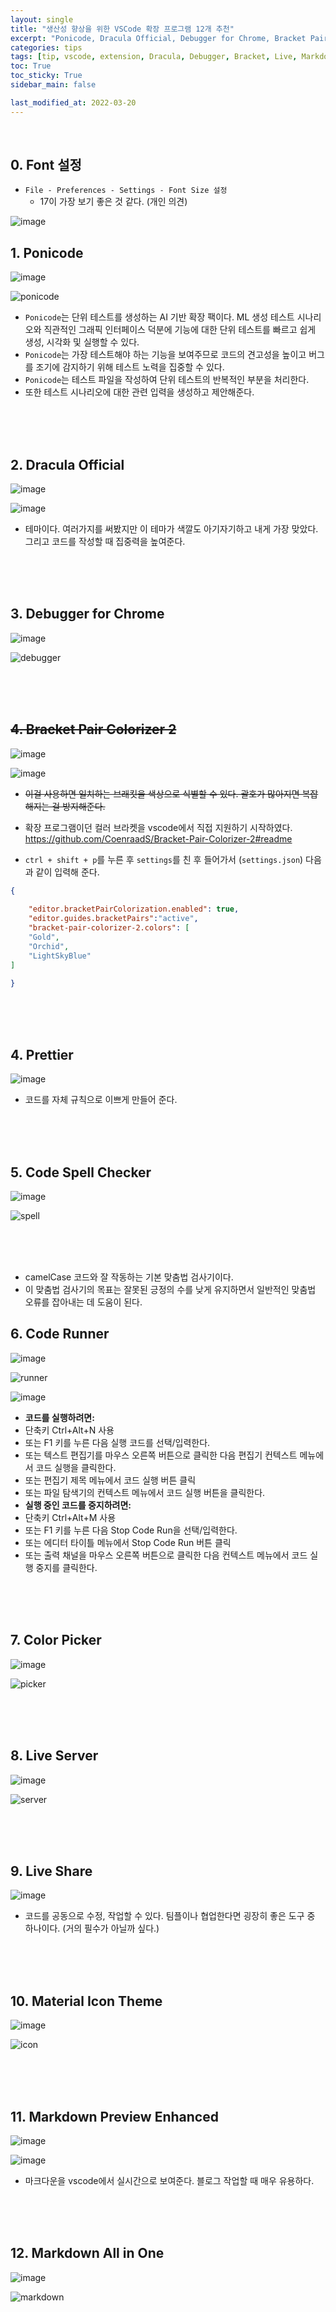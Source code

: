 ```yaml
---
layout: single
title: "생산성 향상을 위한 VSCode 확장 프로그램 12개 추천"
excerpt: "Ponicode, Dracula Official, Debugger for Chrome, Bracket Pair Colorizer 2, Code Spell Checker, Code Runner, Live Server 등" 
categories: tips
tags: [tip, vscode, extension, Dracula, Debugger, Bracket, Live, Markdown, 확장]
toc: True
toc_sticky: True
sidebar_main: false

last_modified_at: 2022-03-20
---
```


<br>

## 0. Font 설정

- `File - Preferences - Settings - Font Size 설정` 
  - 17이 가장 보기 좋은 것 같다. (개인 의견)

![image](https://user-images.githubusercontent.com/78655692/146759647-4fdf0582-2a93-41d0-a87f-5faf608ffa02.png)


## 1. Ponicode

![image](https://user-images.githubusercontent.com/78655692/143844059-f9135f3e-ccda-4265-805a-f16d818883fa.png)

![ponicode](https://user-images.githubusercontent.com/78655692/143844241-d6083525-233e-4477-9dab-350068f0f383.gif)

- `Ponicode`는 단위 테스트를 생성하는 AI 기반 확장 팩이다. ML 생성 테스트 시나리오와 직관적인 그래픽 인터페이스 덕분에 기능에 대한 단위 테스트를 빠르고 쉽게 생성, 시각화 및 실행할 수 있다.
- `Ponicode`는 가장 테스트해야 하는 기능을 보여주므로 코드의 견고성을 높이고 버그를 조기에 감지하기 위해 테스트 노력을 집중할 수 있다.
- `Ponicode`는 테스트 파일을 작성하여 단위 테스트의 반복적인 부분을 처리한다.
- 또한 테스트 시나리오에 대한 관련 입력을 생성하고 제안해준다.

<br>
<br>
<br>

## 2. Dracula Official

![image](https://user-images.githubusercontent.com/78655692/143773176-851ef945-03af-4601-b8f4-0b504300f9ea.png)

![image](https://user-images.githubusercontent.com/78655692/143773207-7c708b55-d7de-4a28-a8c6-8c21db0cd11f.png)

- 테마이다. 여러가지를 써봤지만 이 테마가 색깔도 아기자기하고 내게 가장 맞았다. 그리고 코드를 작성할 때 집중력을 높여준다.

<br>
<br>
<br>

## 3. Debugger for Chrome

![image](https://user-images.githubusercontent.com/78655692/143773291-acb02066-a6ce-40af-b4cf-0316eb8b4931.png)

![debugger](https://user-images.githubusercontent.com/78655692/143773391-2b0e4121-2916-4f20-8de2-24af6426d488.gif)

<br>
<br>
<br>

## ~~4. Bracket Pair Colorizer 2~~

![image](https://user-images.githubusercontent.com/78655692/143773517-1fdca65d-996f-441d-b393-6284c7f9e84b.png)

![image](https://user-images.githubusercontent.com/78655692/143773557-a0879754-5aa1-4d38-81e4-5701da372b94.png)

- ~~이걸 사용하면 일치하는 브래킷을 색상으로 식별할 수 있다. 괄호가 많아지면 복잡해지는 걸 방지해준다.~~
- 확장 프로그램이던 컬러 브라켓을 vscode에서 직접 지원하기 시작하였다.  
<https://github.com/CoenraadS/Bracket-Pair-Colorizer-2#readme>

- `ctrl + shift + p`를 누른 후 `settings`를 친 후 들어가서 (`settings.json`) 다음과 같이 입력해 준다.

```json
{
  
    "editor.bracketPairColorization.enabled": true,
    "editor.guides.bracketPairs":"active",
    "bracket-pair-colorizer-2.colors": [
    "Gold",
    "Orchid",
    "LightSkyBlue"
]

}
```

<br>
<br>
<br>

## 4. Prettier

![image](https://user-images.githubusercontent.com/78655692/146768480-15591390-596c-4e8b-8ea0-3275526533da.png)

- 코드를 자체 규칙으로 이쁘게 만들어 준다. 

<br>
<br>
<br>

## 5. Code Spell Checker

![image](https://user-images.githubusercontent.com/78655692/143773697-94e6c2b8-a07d-4f69-b390-827c4dbbd78d.png)

![spell](https://user-images.githubusercontent.com/78655692/143773766-2bdfa30c-c7fe-47c0-a2f3-0c0c1b88e900.gif)

<br>
<br>
<br>

- camelCase 코드와 잘 작동하는 기본 맞춤법 검사기이다.
- 이 맞춤법 검사기의 목표는 잘못된 긍정의 수를 낮게 유지하면서 일반적인 맞춤법 오류를 잡아내는 데 도움이 된다.

## 6. Code Runner

![image](https://user-images.githubusercontent.com/78655692/143773932-8698fa57-1807-49c5-ac32-835cfcec9dbd.png)

![runner](https://user-images.githubusercontent.com/78655692/143773977-61fe38b5-e1e5-44db-b2f9-4b79020a5817.gif)

![image](https://user-images.githubusercontent.com/78655692/143774012-e23344d9-066f-4846-8d8e-a50c14c9f2ac.png)

- **코드를 실행하려면:** 
- 단축키 Ctrl+Alt+N 사용
- 또는 F1 키를 누른 다음 실행 코드를 선택/입력한다.
- 또는 텍스트 편집기를 마우스 오른쪽 버튼으로 클릭한 다음 편집기 컨텍스트 메뉴에서 코드 실행을 클릭한다.
- 또는 편집기 제목 메뉴에서 코드 실행 버튼 클릭
- 또는 파일 탐색기의 컨텍스트 메뉴에서 코드 실행 버튼을 클릭한다.
- **실행 중인 코드를 중지하려면:**
- 단축키 Ctrl+Alt+M 사용
- 또는 F1 키를 누른 다음 Stop Code Run을 선택/입력한다.
- 또는 에디터 타이틀 메뉴에서 Stop Code Run 버튼 클릭
- 또는 출력 채널을 마우스 오른쪽 버튼으로 클릭한 다음 컨텍스트 메뉴에서 코드 실행 중지를 클릭한다.

<br>
<br>
<br>

## 7. Color Picker

![image](https://user-images.githubusercontent.com/78655692/143774079-1510e48d-cc5c-4e8b-9366-8891f6d8bf2c.png)

![picker](https://user-images.githubusercontent.com/78655692/143774128-9fca5027-7b9f-4591-8625-83dadf5190d4.gif)

<br>
<br>
<br>

## 8. Live Server

![image](https://user-images.githubusercontent.com/78655692/143774202-6323e835-b26e-4948-9220-e52b6be9f9fb.png)

![server](https://user-images.githubusercontent.com/78655692/143774272-9be36ed1-5e81-44d2-bcfd-86157fc9409f.gif)

<br>
<br>
<br>

## 9. Live Share

![image](https://user-images.githubusercontent.com/78655692/143774395-5b39040e-d747-4f0f-8218-492e7adf2df3.png)

- 코드를 공동으로 수정, 작업할 수 있다. 팀플이나 협업한다면 굉장히 좋은 도구 중 하나이다. (거의 필수가 아닐까 싶다.)

<br>
<br>
<br>

## 10. Material Icon Theme

![image](https://user-images.githubusercontent.com/78655692/143774499-7aefbf87-308c-435b-aed6-2dae66afc260.png)

![icon](https://user-images.githubusercontent.com/78655692/143774559-9dc16674-244e-4eb7-9514-0b3e272d52f9.gif)

<br>
<br>
<br>

## 11. Markdown Preview Enhanced

![image](https://user-images.githubusercontent.com/78655692/143774616-fe7ec7b2-ee5a-4f97-ab28-d14d9898c3dd.png)

![image](https://user-images.githubusercontent.com/78655692/143774634-5f74fdcb-62e1-46ab-9940-a0f50af185ef.png)

- 마크다운을 vscode에서 실시간으로 보여준다. 블로그 작업할 때 매우 유용하다.

<br>
<br>
<br>

## 12. Markdown All in One

![image](https://user-images.githubusercontent.com/78655692/143774685-659f340e-a228-420d-a4b3-837de4dea3b9.png)

![markdown](https://user-images.githubusercontent.com/78655692/143774740-0477c510-8d4a-4fd0-8b9d-b4eac21a19c1.gif)
